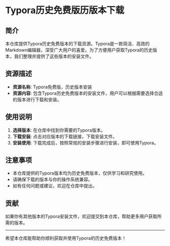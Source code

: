 # Typora历史免费版历版本下载

## 简介

本仓库提供Typora历史免费版本的下载资源。Typora是一款简洁、高效的Markdown编辑器，深受广大用户的喜爱。为了方便用户获取Typora的历史版本，我们整理并提供了这些版本的安装文件。

## 资源描述

- **资源名称**: Typora免费版，历史版本安装
- **资源内容**: 包含Typora历史免费版本的安装文件，用户可以根据需要选择合适的版本进行下载和安装。

## 使用说明

1. **选择版本**: 在仓库中找到你需要的Typora版本。
2. **下载安装**: 点击对应版本的下载链接，下载安装文件。
3. **安装使用**: 下载完成后，按照常规的安装步骤进行安装，即可使用Typora。

## 注意事项

- 本仓库提供的Typora版本均为历史免费版本，仅供学习和研究使用。
- 请确保下载的版本与你的操作系统兼容。
- 如有任何问题或建议，欢迎在仓库中提出。

## 贡献

如果你有其他版本的Typora安装文件，欢迎提交到本仓库，帮助更多用户获取所需的版本。

---

希望本仓库能帮助你顺利获取并使用Typora的历史免费版本！